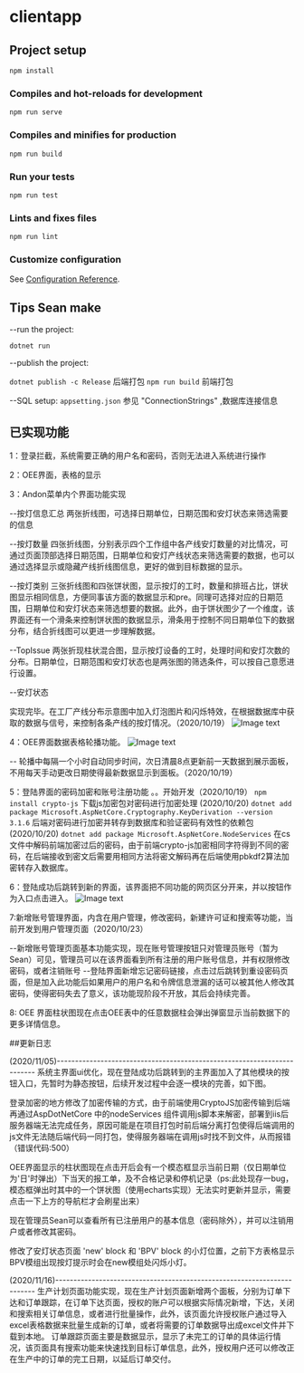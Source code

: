 # clientapp

## Project setup
```
npm install
```

### Compiles and hot-reloads for development
```
npm run serve
```

### Compiles and minifies for production
```
npm run build
```

### Run your tests
```
npm run test
```

### Lints and fixes files
```
npm run lint
```

### Customize configuration
See [Configuration Reference](https://cli.vuejs.org/config/).

## Tips Sean make

--run the project:

`dotnet run`

--publish the project:

`dotnet publish -c Release` 后端打包
`npm run build` 前端打包

--SQL setup:
`appsetting.json` 参见 "ConnectionStrings" ,数据库连接信息

## 已实现功能

1：登录拦截，系统需要正确的用户名和密码，否则无法进入系统进行操作

2：OEE界面，表格的显示

3：Andon菜单内个界面功能实现

--按灯信息汇总
两张折线图，可选择日期单位，日期范围和安灯状态来筛选需要的信息

--按灯数量
四张折线图，分别表示四个工作组中各产线安灯数量的对比情况，可通过页面顶部选择日期范围，日期单位和安灯产线状态来筛选需要的数据，也可以通过选择显示或隐藏产线折线图信息，更好的做到目标数据的显示。

--按灯类别
三张折线图和四张饼状图，显示按灯的工时，数量和排班占比，饼状图显示相同信息，方便同事该方面的数据显示和pre。同理可选择对应的日期范围，日期单位和安灯状态来筛选想要的数据。此外，由于饼状图少了一个维度，该界面还有一个滑条来控制饼状图的数据显示，滑条用于控制不同日期单位下的数据分布，结合折线图可以更进一步理解数据。

--TopIssue
两张折现柱状混合图，显示按灯设备的工时，处理时间和安灯次数的分布。日期单位，日期范围和安灯状态也是两张图的筛选条件，可以按自己意愿进行设置。

--安灯状态

实现完毕。在工厂产线分布示意图中加入灯泡图片和闪烁特效，在根据数据库中获取的数据与信号，来控制各条产线的按灯情况。（2020/10/19）
![Image text](https://github.com/fxyjj/ASP.netcore3.0-VUE.JS/blob/master/pic/安灯状态.png)

4：OEE界面数据表格轮播功能。
![Image text](https://github.com/fxyjj/ASP.netcore3.0-VUE.JS/blob/master/pic/轮播界面.png)

-- 轮播中每隔一个小时自动同步时间，次日清晨8点更新前一天数据到展示面板，不用每天手动更改日期使得最新数据显示到面板。（2020/10/19）

5：登陆界面的密码加密和账号注册功能
。。开始开发（2020/10/19）
`npm install crypto-js` 下载js加密包对密码进行加密处理 (2020/10/20)
`dotnet add package Microsoft.AspNetCore.Cryptography.KeyDerivation --version 3.1.6` 后端对密码进行加密并转存到数据库和验证密码有效性的依赖包 (2020/10/20)
`dotnet add package Microsoft.AspNetCore.NodeServices` 在cs文件中解码前端加密过后的密码，由于前端crypto-js加密相同字符得到不同的密码，在后端接收到密文后需要用相同方法将密文解码再在后端使用pbkdf2算法加密转存入数据库。

6：登陆成功后跳转到新的界面，该界面把不同功能的网页区分开来，并以按钮作为入口点击进入。
![Image text](https://github.com/fxyjj/ASP.netcore3.0-VUE.JS/blob/master/pic/主界面.png)

7:新增账号管理界面，内含在用户管理，修改密码，新建许可证和搜索等功能，当前开发到用户管理页面（2020/10/23）

--新增账号管理页面基本功能实现，现在账号管理按钮只对管理员账号（暂为Sean）可见，管理员可以在该界面看到所有注册的用户账号信息，并有权限修改密码，或者注销账号
--登陆界面新增忘记密码链接，点击过后跳转到重设密码页面，但是加入此功能后如果用户的用户名和令牌信息泄漏的话可以被其他人修改其密码，使得密码失去了意义，该功能现阶段不开放，其后会持续完善。

8: OEE 界面柱状图现在点击OEE表中的任意数据柱会弹出弹窗显示当前数据下的更多详情信息。

##更新日志

(2020/11/05)------------------------------------------------------------------------
系统主界面ui优化，现在登陆成功后跳转到的主界面加入了其他模块的按钮入口，先暂时为静态按钮，后续开发过程中会逐一模块的完善，如下图。

登录加密的地方修改了加密传输的方式，由于前端使用CryptoJS加密传输到后端再通过AspDotNetCore 中的nodeServices 组件调用js脚本来解密，部署到iis后服务器端无法完成任务，原因可能是在项目打包时前后端分离打包使得后端调用的js文件无法随后端代码一同打包，使得服务器端在调用js时找不到文件，从而报错（错误代码:500）

OEE界面显示的柱状图现在点击开后会有一个模态框显示当前日期（仅日期单位为'日'时弹出）下当天的报工单，及不合格记录和停机记录（ps:此处现存一bug，模态框弹出时其中的一个饼状图（使用echarts实现）无法实时更新并显示，需要点击一下上方的导航栏才会刷星出来）

现在管理员Sean可以查看所有已注册用户的基本信息（密码除外），并可以注销用户或者修改其密码。

修改了安灯状态页面 'new' block 和 'BPV' block 的小灯位置，之前下方表格显示BPV模组出现按灯提示时会在new模组处闪烁小灯。

(2020/11/16)------------------------------------------------------------------------
生产计划页面功能实现，现在生产计划页面新增两个面板，分别为订单下达和订单跟踪，在订单下达页面，授权的账户可以根据实际情况新增，下达，关闭和搜索相关订单信息，或者进行批量操作，此外，该页面允许授权账户通过导入excel表格数据来批量生成新的订单，或者将需要的订单数据导出成excel文件并下载到本地。
订单跟踪页面主要是数据显示，显示了未完工的订单的具体运行情况，该页面具有搜索功能来快速找到目标订单信息，此外，授权用户还可以修改正在生产中的订单的完工日期，以延后订单交付。

